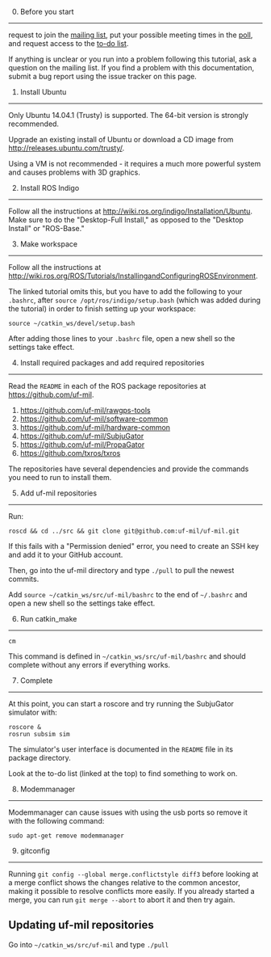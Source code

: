 0. Before you start
-------------------
request to join the
[mailing list](https://groups.google.com/d/forum/uf-mil-software),
put your possible meeting times in the
[poll](http://doodle.com/ybg6sq5vyyat77hv),
and request access to the
[to-do list](https://docs.google.com/document/d/1cZwCfnEqv9jpzpVE7uA_qp4BQ_Zcb403iAPRucudExM/edit?usp=sharing).

If anything is unclear or you run into a problem following this tutorial, ask 
a question on the mailing list. If you find a problem with this 
documentation, submit a bug report using the issue tracker on this page.

1. Install Ubuntu
-----------------

Only Ubuntu 14.04.1 (Trusty) is supported.
The 64-bit version is strongly recommended.

Upgrade an existing install of Ubuntu or download a CD image from 
http://releases.ubuntu.com/trusty/.

Using a VM is not recommended - it requires a much more powerful system 
and causes problems with 3D graphics.

2. Install ROS Indigo
---------------------

Follow all the instructions at 
http://wiki.ros.org/indigo/Installation/Ubuntu. Make sure to do the 
"Desktop-Full Install," as opposed to the "Desktop Install" or 
"ROS-Base."

3. Make workspace
-----------------

Follow all the instructions at 
http://wiki.ros.org/ROS/Tutorials/InstallingandConfiguringROSEnvironment.

The linked tutorial omits this, but you have to add the following to your
`.bashrc`, after `source /opt/ros/indigo/setup.bash` (which was added during
the tutorial) in order to finish setting up your workspace:

    source ~/catkin_ws/devel/setup.bash

After adding those lines to your `.bashrc` file, open a new shell so the
settings take effect.

4. Install required packages and add required repositories
----------------------------------------------------------

Read the `README` in each of the ROS package repositories at 
https://github.com/uf-mil.

1. https://github.com/uf-mil/rawgps-tools
2. https://github.com/uf-mil/software-common
3. https://github.com/uf-mil/hardware-common
4. https://github.com/uf-mil/SubjuGator
5. https://github.com/uf-mil/PropaGator
5. https://github.com/txros/txros

The repositories have several dependencies and provide the commands
you need to run to install them.

5. Add uf-mil repositories
--------------------------

Run:

    roscd && cd ../src && git clone git@github.com:uf-mil/uf-mil.git

If this fails with a "Permission denied" error, you need to create an SSH key and
add it to your GitHub account.

Then, go into the uf-mil directory and type `./pull` to pull the newest commits.

Add `source ~/catkin_ws/src/uf-mil/bashrc` to the end of `~/.bashrc` and open a
new shell so the settings take effect.

6. Run catkin_make
------------------

    cm

This command is defined in `~/catkin_ws/src/uf-mil/bashrc` and
should complete without any errors if everything works.

7. Complete
-----------

At this point, you can start a roscore and try running the SubjuGator simulator with:

    roscore &
    rosrun subsim sim

The simulator's user interface is documented in the `README` file in
its package directory.

Look at the to-do list (linked at the top) to find something to work on.

8. Modemmanager
---------------

Modemmanager can cause issues with using the usb ports so remove it with the following command:

    sudo apt-get remove modemmanager

9. gitconfig
------------

Running `git config --global merge.conflictstyle diff3` before looking at a merge conflict shows the changes relative to the common ancestor, making it possible to resolve conflicts more easily. If you already started a merge, you can run `git merge --abort` to abort it and then try again.


Updating uf-mil repositories
----------------------------

Go into `~/catkin_ws/src/uf-mil` and type `./pull`
